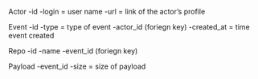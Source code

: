 Actor
-id
-login = user name
-url = link of the actor’s profile

Event
-id
-type = type of event
-actor_id (foriegn key)
-created_at = time event created

Repo
-id
-name 
-event_id (foriegn key)

Payload
-event_id
-size = size of payload